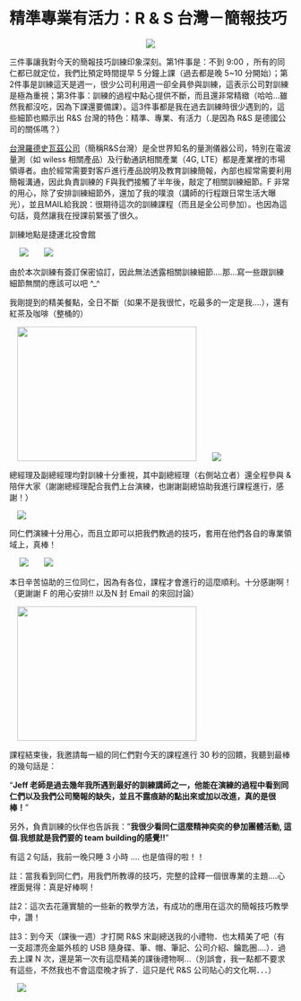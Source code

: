 # 精準專業有活力：R & S 台灣－簡報技巧 

<div style="clear: both; text-align: center;"></div>
<div style="clear: both; text-align: center;"><a href="http://2.bp.blogspot.com/-jd-jXcj_Ovg/VhRg61fl6MI/AAAAAAAANW8/9iIAvBjQWpA/s1600/rohde_schwarz_logo_thumb.jpg" style="margin-left: 1em; margin-right: 1em;"><img border="0" src="http://2.bp.blogspot.com/-jd-jXcj_Ovg/VhRg61fl6MI/AAAAAAAANW8/9iIAvBjQWpA/s1600/rohde_schwarz_logo_thumb.jpg"/></a></div>
<p>三件事讓我對今天的簡報技巧訓練印象深刻。第1件事是：不到 9:00 ，所有的同仁都已就定位，我們比預定時間提早 5 分鐘上課（過去都是晚 5~10 分開始）；第2件事是訓練這天是週一，很少公司利用週一卻全員參與訓練，這表示公司對訓練是極為重視；第3件事：訓練的過程中點心提供不斷，而且還非常精緻（哈哈…雖然我都沒吃，因為下課還要備課）。這3件事都是我在過去訓練時很少遇到的，這些細節也顯示出 R&amp;S 台灣的特色：精準、專業、有活力（.是因為 R&amp;S 是德國公司的關係嗎？）<a name="more"></a></p>
<p><a href="http://www.rohde-schwarz.com.tw/PrecompiledWeb/Index.aspx">台灣羅德史瓦茲公司</a>（簡稱R&amp;S台灣）是全世界知名的量測儀器公司，特別在電波量測（如 wiless 相關產品）及行動通訊相關產業（4G, LTE）都是產業裡的市場領導者。由於經常需要對客戶進行產品說明及教育訓練簡報，內部也經常需要利用簡報溝通，因此負責訓練的 F與我們接觸了半年後，敲定了相關訓練細節。F 非常的用心，除了安排訓練細節外，還加了我的噗浪（講師的行程跟日常生活大曝光），並且MAIL給我說：很期待這次的訓練課程（而且是全公司參加）。也因為這句話，竟然讓我在授課前緊張了很久。</p>
<p>訓練地點是捷運北投會館</p>
<p> <a href="http://4.bp.blogspot.com/-UqZEDHMNktQ/VhRg2282WvI/AAAAAAAANWU/zRDA-RFORCQ/s1600/PIC5683_thumb.jpg" style="margin-left: 1em; margin-right: 1em; text-align: center;"><img border="0" src="http://4.bp.blogspot.com/-UqZEDHMNktQ/VhRg2282WvI/AAAAAAAANWU/zRDA-RFORCQ/s1600/PIC5683_thumb.jpg"/></a><a href="http://2.bp.blogspot.com/-kXMAkPZV-Ik/VhRg6fX_S_I/AAAAAAAANW4/NMv5UwF-Gkk/s1600/PIC5703_thumb.jpg" style="margin-left: 1em; margin-right: 1em; text-align: center;"><img border="0" src="http://2.bp.blogspot.com/-kXMAkPZV-Ik/VhRg6fX_S_I/AAAAAAAANW4/NMv5UwF-Gkk/s1600/PIC5703_thumb.jpg"/></a></p>
<p>由於本次訓練有簽訂保密協訂，因此無法透露相關訓練細節….那…寫一些跟訓練細節無關的應該可以吧 ^_^</p>
<p>我剛提到的精美餐點，全日不斷（如果不是我很忙，吃最多的一定是我….），還有紅茶及咖啡（整桶的）</p>
<p><a href="http://1.bp.blogspot.com/-1-nujUUYDkU/VhRg3px8WxI/AAAAAAAANWM/K-08U-4g034/s1600/PIC5686_thumb.jpg" style="margin-left: 1em; margin-right: 1em; text-align: center;"><img border="0" height="240" src="http://1.bp.blogspot.com/-1-nujUUYDkU/VhRg3px8WxI/AAAAAAAANWM/K-08U-4g034/s320/PIC5686_thumb.jpg" width="320"/></a><a href="http://3.bp.blogspot.com/-XrpMohUfNj4/VhRg2xBF3HI/AAAAAAAANWQ/tMbs4a_jMqo/s1600/PIC5685_thumb.jpg" style="margin-left: 1em; margin-right: 1em; text-align: center;"><img border="0" src="http://3.bp.blogspot.com/-XrpMohUfNj4/VhRg2xBF3HI/AAAAAAAANWQ/tMbs4a_jMqo/s1600/PIC5685_thumb.jpg"/></a></p>
<p>總經理及副總經理均對訓練十分重視，其中副總經理（右側站立者）還全程參與 &amp; 陪伴大家（謝謝總經理配合我們上台演練，也謝謝副總協助我進行課程進行，感謝！）</p>
<p> <a href="http://2.bp.blogspot.com/-61jDAWPvdhg/VhRg42yJwwI/AAAAAAAANWw/kMp2bqXT-6w/s1600/PIC5689_thumb.jpg" style="margin-left: 1em; margin-right: 1em; text-align: center;"><img border="0" src="http://2.bp.blogspot.com/-61jDAWPvdhg/VhRg42yJwwI/AAAAAAAANWw/kMp2bqXT-6w/s1600/PIC5689_thumb.jpg"/></a></p>
<p>同仁們演練十分用心，而且立即可以把我們教過的技巧，套用在他們各自的專業領域上，真棒！</p>
<p> <a href="http://1.bp.blogspot.com/-cEm6uZv_nNc/VhRg5NOPLOI/AAAAAAAANWg/W8Ja5Ot0zsU/s1600/PIC5690_thumb.jpg" style="margin-left: 1em; margin-right: 1em; text-align: center;"><img border="0" src="http://1.bp.blogspot.com/-cEm6uZv_nNc/VhRg5NOPLOI/AAAAAAAANWg/W8Ja5Ot0zsU/s1600/PIC5690_thumb.jpg"/></a><a href="http://2.bp.blogspot.com/--6m-eY6-KSQ/VhRg5ZRhJbI/AAAAAAAANWo/M71NgqIiIpU/s1600/PIC5691_thumb.jpg" style="margin-left: 1em; margin-right: 1em; text-align: center;"><img border="0" src="http://2.bp.blogspot.com/--6m-eY6-KSQ/VhRg5ZRhJbI/AAAAAAAANWo/M71NgqIiIpU/s1600/PIC5691_thumb.jpg"/></a></p>
<p>本日辛苦協助的三位同仁，因為有各位，課程才會進行的這麼順利。十分感謝啊！（更謝謝 F 的用心安排!! 以及N 封 Email 的來回討論）</p>
<p><a href="http://1.bp.blogspot.com/-9hgSVfDjpU4/VhRg56FILCI/AAAAAAAANW0/46KVBxdx-9E/s1600/PIC5699_thumb.jpg" style="margin-left: 1em; margin-right: 1em; text-align: center;"><img border="0" height="240" src="http://1.bp.blogspot.com/-9hgSVfDjpU4/VhRg56FILCI/AAAAAAAANW0/46KVBxdx-9E/s320/PIC5699_thumb.jpg" width="320"/></a></p>
<p>課程結束後，我邀請每一組的同仁們對今天的課程進行 30 秒的回饋，我聽到最棒的幾句話是：</p>
<p>“<b>Jeff 老師是過去幾年我所遇到最好的訓練講師之一，他能在演練的過程中看到同仁們以及我們公司簡報的缺失，並且不露痕跡的點出來或加以改進，真的是很棒！</b>”</p>
<p>另外，負責訓練的伙伴也告訴我：”<b>我很少看同仁這麼精神奕奕的參加團體活動, 這個.我想就是我們要的 team building的感覺!!</b>”</p>
<p>有這２句話，我前一晚只睡 3  小時 …. 也是值得的啦！！</p>
<p>註：當我看到同仁們，用我們所教導的技巧，完整的詮釋一個很專業的主題….心裡面覺得：真是好棒啊！</p>
<p>註2：這次去花蓮實驗的一些新的教學方法，有成功的應用在這次的簡報技巧教學中，讚！</p>
<p>註3：到今天（課後一週）才打開 R&amp;S 宋副總送我的小禮物．也太精美了吧（有一支超漂亮金屬外核的 USB 隨身碟、筆、帽、筆記、公司介紹、鑰匙圈….）．過去上課 N 次，還是第一次有這麼精美的課後禮物啊…（別誤會，我一點都不要求有這些，不然我也不會這麼晚才拆了．這只是代 R&amp;S 公司貼心的文化啊．．．）</p>
<p> <a href="http://3.bp.blogspot.com/-35iKyS6p_Nc/VhRg2wAsG5I/AAAAAAAANWE/2Vbta-7mr-Y/s1600/IMGP9594_thumb.jpg" style="margin-left: 1em; margin-right: 1em; text-align: center;"><img border="0" src="http://3.bp.blogspot.com/-35iKyS6p_Nc/VhRg2wAsG5I/AAAAAAAANWE/2Vbta-7mr-Y/s1600/IMGP9594_thumb.jpg"/></a></p>